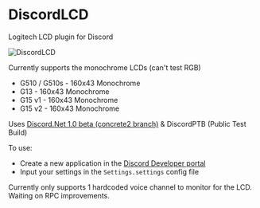 # DiscordLCD
Logitech LCD plugin for Discord

![DiscordLCD](https://cloud.githubusercontent.com/assets/941476/19297624/6de5605e-900c-11e6-869c-35257de3467b.jpg "DiscordLCD")

Currently supports the monochrome LCDs (can't test RGB)
- G510 / G510s - 160x43 Monochrome
- G13 - 160x43 Monochrome
- G15 v1 - 160x43 Monochrome
- G15 v2 - 160x43 Monochrome

Uses [Discord.Net 1.0 beta (concrete2 branch)](https://github.com/RogueException/Discord.Net) & DiscordPTB (Public Test Build)

To use:
* Create a new application in the [Discord Developer portal](https://discordapp.com/developers/applications/me)
* Input your settings in the `Settings.settings` config file

Currently only supports 1 hardcoded voice channel to monitor for the LCD. Waiting on RPC improvements.
